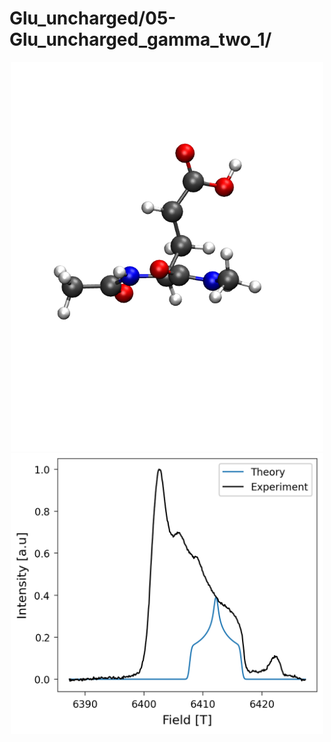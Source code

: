 Glu_uncharged/05-Glu_uncharged_gamma_two_1/
===========================================

<div align="center">
  <img src="./opt.png"  width="500">
</div>


<div align="center">
  <img src="./field_intensity.png"  width="500">
</div>
